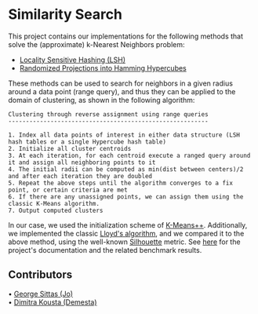 # Similarity Search

This project contains our implementations for the following methods that solve the (approximate) k-Nearest Neighbors problem:

- [Locality Sensitive Hashing (LSH)](https://en.wikipedia.org/wiki/Locality-sensitive_hashing)
- [Randomized Projections into Hamming Hypercubes](https://www.researchgate.net/publication/311842520_Practical_linear-space_Approximate_Near_Neighbors_in_high_dimension)

These methods can be used to search for neighbors in a given radius around a data point (range query), and thus they can be applied
to the domain of clustering, as shown in the following algorithm:

```
Clustering through reverse assignment using range queries
---------------------------------------------------------

1. Index all data points of interest in either data structure (LSH hash tables or a single Hypercube hash table)
2. Initialize all cluster centroids
3. At each iteration, for each centroid execute a ranged query around it and assign all neighboring points to it
4. The initial radii can be computed as min(dist between centers)/2 and after each iteration they are doubled
5. Repeat the above steps until the algorithm converges to a fix point, or certain criteria are met
6. If there are any unassigned points, we can assign them using the classic K-Means algorithm.
7. Output computed clusters
```

In our case, we used the initialization scheme of [K-Means++](https://en.wikipedia.org/wiki/K-means%2B%2B). Additionally, we
implemented the classic [Lloyd's algorithm](https://en.wikipedia.org/wiki/K-means_clustering), and we compared it to the above
method, using the well-known [Silhouette](https://en.wikipedia.org/wiki/Silhouette_(clustering)) metric. See [here](https://github.com/GeorgeSittas/Similarity-Search/blob/main/report.pdf) for the project's documentation and the related benchmark results.

## Contributors 

• [George Sittas (Jo)](https://github.com/GeorgeSittas)\
• [Dimitra Kousta (Demesta)](https://github.com/Demesta)
